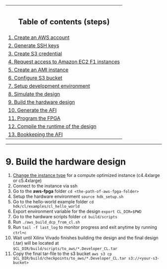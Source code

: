 <table style="width:100%">
  <tr>
    <th width="100%"><h2>Table of contents (steps)</h2></th>
  </tr>
  <tr>
    <td><a href="create_aws_account.md">1. Create an AWS account</a></td>
  </tr>
  <tr>
    <td><a href="generate_ssh_keys.md">2. Generate SSH keys</a></td>
  </tr>
  <tr>
    <td><a href="create_s3_credential.md">3. Create S3 credential</a></td>
  </tr>
  <tr>
    <td><a href="request_access_f1.md">4. Request access to Amazon EC2 F1 instances</a></td>
  </tr>
  <tr>
    <td><a href="create_ami_instance.md">5. Create an AMI instance</a></td>
  </tr>
  <tr>
    <td><a href="configure_s3.md">6. Configure S3 bucket</a></td>
  </tr>
  <tr>
    <td><a href="setup_development_environment.md">7. Setup development environment</a></td>
  </tr>
  <tr>
    <td><a href="simulate_design.md">8. Simulate the design</a></td>
  </tr>
  <tr>
    <td><a href="build_hardware.md">9. Build the hardware design</a></td>
  </tr>
  <tr>
    <td><a href="generate_afi.md">10. Generate the AFI</a></td>
  </tr>
  <tr>
    <td><a href="program_fpga.md">11. Program the FPGA</a></td>
  </tr>
  <tr>
    <td><a href="compile_runtime.md">12. Compile the runtime of the design</a></td>
  </tr>
  <tr>
    <td><a href="bookkeeping_afi.md">13. Bookkeping the AFI</a></td>
  </tr>
</table>

---------------------------------------

# 9. Build the hardware design

1. [Change the instance type](change_instance_type.md) for a compute optimized instance (c4.4xlarge or c5.4xlarge)
1. Connect to the instance via ssh
1. Go to the **aws-fpga** folder `cd <the-path-of-aws-fpga-folder>`
1. Setup the hardware environment `source hdk_setup.sh`
1. Go to the hello-world example folder `cd hdk/cl/examples/cl_hello_world`
1. Export environment variable for the design `export CL_DIR=$PWD`
1. Go to the hardware scripts folder `cd build/scripts`
1. Run `./aws_build_dcp_from_cl.sh`
1. Run `tail -f last_log` to monitor progress and exit anytime by running `ctrl+c`
1. Wait until Xilinx Vivado finishes building the design and the final design (.tar) will be located at `$CL_DIR/build/scripts/to_aws/*.Developer_CL.tar`
1. Copy the final tar-file to the s3 bucket `aws s3 cp $CL_DIR/build/checkpoints/to_aws/*.Developer_CL.tar s3://<your-s3-bucket>`
